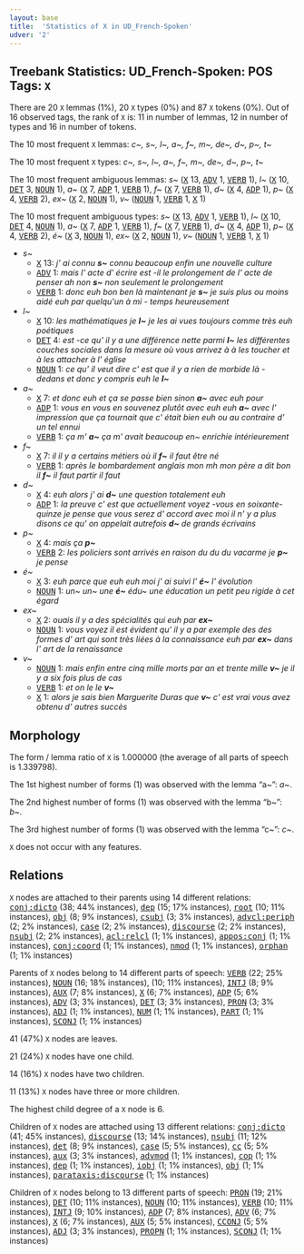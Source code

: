 ```yaml
---
layout: base
title:  'Statistics of X in UD_French-Spoken'
udver: '2'
---
```


## Treebank Statistics: UD_French-Spoken: POS Tags: `X`

There are 20 `X` lemmas (1%), 20 `X` types (0%) and 87 `X` tokens (0%).
Out of 16 observed tags, the rank of `X` is: 11 in number of lemmas, 12 in number of types and 16 in number of tokens.

The 10 most frequent `X` lemmas: <em>c~, s~, l~, a~, f~, m~, de~, d~, p~, t~</em>

The 10 most frequent `X` types:  <em>c~, s~, l~, a~, f~, m~, de~, d~, p~, t~</em>

The 10 most frequent ambiguous lemmas: <em>s~</em> (<tt><a href="fr_spoken-pos-X.html">X</a></tt> 13, <tt><a href="fr_spoken-pos-ADV.html">ADV</a></tt> 1, <tt><a href="fr_spoken-pos-VERB.html">VERB</a></tt> 1), <em>l~</em> (<tt><a href="fr_spoken-pos-X.html">X</a></tt> 10, <tt><a href="fr_spoken-pos-DET.html">DET</a></tt> 3, <tt><a href="fr_spoken-pos-NOUN.html">NOUN</a></tt> 1), <em>a~</em> (<tt><a href="fr_spoken-pos-X.html">X</a></tt> 7, <tt><a href="fr_spoken-pos-ADP.html">ADP</a></tt> 1, <tt><a href="fr_spoken-pos-VERB.html">VERB</a></tt> 1), <em>f~</em> (<tt><a href="fr_spoken-pos-X.html">X</a></tt> 7, <tt><a href="fr_spoken-pos-VERB.html">VERB</a></tt> 1), <em>d~</em> (<tt><a href="fr_spoken-pos-X.html">X</a></tt> 4, <tt><a href="fr_spoken-pos-ADP.html">ADP</a></tt> 1), <em>p~</em> (<tt><a href="fr_spoken-pos-X.html">X</a></tt> 4, <tt><a href="fr_spoken-pos-VERB.html">VERB</a></tt> 2), <em>ex~</em> (<tt><a href="fr_spoken-pos-X.html">X</a></tt> 2, <tt><a href="fr_spoken-pos-NOUN.html">NOUN</a></tt> 1), <em>v~</em> (<tt><a href="fr_spoken-pos-NOUN.html">NOUN</a></tt> 1, <tt><a href="fr_spoken-pos-VERB.html">VERB</a></tt> 1, <tt><a href="fr_spoken-pos-X.html">X</a></tt> 1)

The 10 most frequent ambiguous types:  <em>s~</em> (<tt><a href="fr_spoken-pos-X.html">X</a></tt> 13, <tt><a href="fr_spoken-pos-ADV.html">ADV</a></tt> 1, <tt><a href="fr_spoken-pos-VERB.html">VERB</a></tt> 1), <em>l~</em> (<tt><a href="fr_spoken-pos-X.html">X</a></tt> 10, <tt><a href="fr_spoken-pos-DET.html">DET</a></tt> 4, <tt><a href="fr_spoken-pos-NOUN.html">NOUN</a></tt> 1), <em>a~</em> (<tt><a href="fr_spoken-pos-X.html">X</a></tt> 7, <tt><a href="fr_spoken-pos-ADP.html">ADP</a></tt> 1, <tt><a href="fr_spoken-pos-VERB.html">VERB</a></tt> 1), <em>f~</em> (<tt><a href="fr_spoken-pos-X.html">X</a></tt> 7, <tt><a href="fr_spoken-pos-VERB.html">VERB</a></tt> 1), <em>d~</em> (<tt><a href="fr_spoken-pos-X.html">X</a></tt> 4, <tt><a href="fr_spoken-pos-ADP.html">ADP</a></tt> 1), <em>p~</em> (<tt><a href="fr_spoken-pos-X.html">X</a></tt> 4, <tt><a href="fr_spoken-pos-VERB.html">VERB</a></tt> 2), <em>é~</em> (<tt><a href="fr_spoken-pos-X.html">X</a></tt> 3, <tt><a href="fr_spoken-pos-NOUN.html">NOUN</a></tt> 1), <em>ex~</em> (<tt><a href="fr_spoken-pos-X.html">X</a></tt> 2, <tt><a href="fr_spoken-pos-NOUN.html">NOUN</a></tt> 1), <em>v~</em> (<tt><a href="fr_spoken-pos-NOUN.html">NOUN</a></tt> 1, <tt><a href="fr_spoken-pos-VERB.html">VERB</a></tt> 1, <tt><a href="fr_spoken-pos-X.html">X</a></tt> 1)


* <em>s~</em>
  * <tt><a href="fr_spoken-pos-X.html">X</a></tt> 13: <em>j' ai connu <b>s~</b> connu beaucoup enfin une nouvelle culture</em>
  * <tt><a href="fr_spoken-pos-ADV.html">ADV</a></tt> 1: <em>mais l' acte d' écrire est -il le prolongement de l' acte de penser ah non <b>s~</b> non seulement le prolongement</em>
  * <tt><a href="fr_spoken-pos-VERB.html">VERB</a></tt> 1: <em>donc euh bon ben là maintenant je <b>s~</b> je suis plus ou moins aidé euh par quelqu'un à mi - temps heureusement</em>
* <em>l~</em>
  * <tt><a href="fr_spoken-pos-X.html">X</a></tt> 10: <em>les mathématiques je <b>l~</b> je les ai vues toujours comme très euh poétiques</em>
  * <tt><a href="fr_spoken-pos-DET.html">DET</a></tt> 4: <em>est -ce qu' il y a une différence nette parmi <b>l~</b> les différentes couches sociales dans la mesure où vous arrivez à à les toucher et à les attacher à l' église</em>
  * <tt><a href="fr_spoken-pos-NOUN.html">NOUN</a></tt> 1: <em>ce qu' il veut dire c' est que il y a rien de morbide là - dedans et donc y compris euh le <b>l~</b></em>
* <em>a~</em>
  * <tt><a href="fr_spoken-pos-X.html">X</a></tt> 7: <em>et donc euh et ça se passe bien sinon <b>a~</b> avec euh pour</em>
  * <tt><a href="fr_spoken-pos-ADP.html">ADP</a></tt> 1: <em>vous en vous en souvenez plutôt avec euh euh <b>a~</b> avec l' impression que ça tournait que c' était bien euh ou au contraire d' un tel ennui</em>
  * <tt><a href="fr_spoken-pos-VERB.html">VERB</a></tt> 1: <em>ça m' <b>a~</b> ça m' avait beaucoup en~ enrichie intérieurement</em>
* <em>f~</em>
  * <tt><a href="fr_spoken-pos-X.html">X</a></tt> 7: <em>il il y a certains métiers où il <b>f~</b> il faut être né</em>
  * <tt><a href="fr_spoken-pos-VERB.html">VERB</a></tt> 1: <em>après le bombardement anglais mon mh mon père a dit bon il <b>f~</b> il faut partir il faut</em>
* <em>d~</em>
  * <tt><a href="fr_spoken-pos-X.html">X</a></tt> 4: <em>euh alors j' ai <b>d~</b> une question totalement euh</em>
  * <tt><a href="fr_spoken-pos-ADP.html">ADP</a></tt> 1: <em>la preuve c' est que actuellement voyez -vous en soixante-quinze je pense que vous serez d' accord avec moi il n' y a plus disons ce qu' on appelait autrefois <b>d~</b> de grands écrivains</em>
* <em>p~</em>
  * <tt><a href="fr_spoken-pos-X.html">X</a></tt> 4: <em>mais ça <b>p~</b></em>
  * <tt><a href="fr_spoken-pos-VERB.html">VERB</a></tt> 2: <em>les policiers sont arrivés en raison du du du vacarme je <b>p~</b> je pense</em>
* <em>é~</em>
  * <tt><a href="fr_spoken-pos-X.html">X</a></tt> 3: <em>euh parce que euh euh moi j' ai suivi l' <b>é~</b> l' évolution</em>
  * <tt><a href="fr_spoken-pos-NOUN.html">NOUN</a></tt> 1: <em>un~ un~ une <b>é~</b> édu~ une éducation un petit peu rigide à cet égard</em>
* <em>ex~</em>
  * <tt><a href="fr_spoken-pos-X.html">X</a></tt> 2: <em>ouais il y a des spécialités qui euh par <b>ex~</b></em>
  * <tt><a href="fr_spoken-pos-NOUN.html">NOUN</a></tt> 1: <em>vous voyez il est évident qu' il y a par exemple des des formes d' art qui sont très liées à la connaissance euh par <b>ex~</b> dans l' art de la renaissance</em>
* <em>v~</em>
  * <tt><a href="fr_spoken-pos-NOUN.html">NOUN</a></tt> 1: <em>mais enfin entre cinq mille morts par an et trente mille <b>v~</b> je il y a six fois plus de cas</em>
  * <tt><a href="fr_spoken-pos-VERB.html">VERB</a></tt> 1: <em>et on le le <b>v~</b></em>
  * <tt><a href="fr_spoken-pos-X.html">X</a></tt> 1: <em>alors je sais bien Marguerite Duras que <b>v~</b> c' est vrai vous avez obtenu d' autres succès</em>

## Morphology

The form / lemma ratio of `X` is 1.000000 (the average of all parts of speech is 1.339798).

The 1st highest number of forms (1) was observed with the lemma “a~”: <em>a~</em>.

The 2nd highest number of forms (1) was observed with the lemma “b~”: <em>b~</em>.

The 3rd highest number of forms (1) was observed with the lemma “c~”: <em>c~</em>.

`X` does not occur with any features.


## Relations

`X` nodes are attached to their parents using 14 different relations: <tt><a href="fr_spoken-dep-conj-dicto.html">conj:dicto</a></tt> (38; 44% instances), <tt><a href="fr_spoken-dep-dep.html">dep</a></tt> (15; 17% instances), <tt><a href="fr_spoken-dep-root.html">root</a></tt> (10; 11% instances), <tt><a href="fr_spoken-dep-obj.html">obj</a></tt> (8; 9% instances), <tt><a href="fr_spoken-dep-csubj.html">csubj</a></tt> (3; 3% instances), <tt><a href="fr_spoken-dep-advcl-periph.html">advcl:periph</a></tt> (2; 2% instances), <tt><a href="fr_spoken-dep-case.html">case</a></tt> (2; 2% instances), <tt><a href="fr_spoken-dep-discourse.html">discourse</a></tt> (2; 2% instances), <tt><a href="fr_spoken-dep-nsubj.html">nsubj</a></tt> (2; 2% instances), <tt><a href="fr_spoken-dep-acl-relcl.html">acl:relcl</a></tt> (1; 1% instances), <tt><a href="fr_spoken-dep-appos-conj.html">appos:conj</a></tt> (1; 1% instances), <tt><a href="fr_spoken-dep-conj-coord.html">conj:coord</a></tt> (1; 1% instances), <tt><a href="fr_spoken-dep-nmod.html">nmod</a></tt> (1; 1% instances), <tt><a href="fr_spoken-dep-orphan.html">orphan</a></tt> (1; 1% instances)

Parents of `X` nodes belong to 14 different parts of speech: <tt><a href="fr_spoken-pos-VERB.html">VERB</a></tt> (22; 25% instances), <tt><a href="fr_spoken-pos-NOUN.html">NOUN</a></tt> (16; 18% instances),  (10; 11% instances), <tt><a href="fr_spoken-pos-INTJ.html">INTJ</a></tt> (8; 9% instances), <tt><a href="fr_spoken-pos-AUX.html">AUX</a></tt> (7; 8% instances), <tt><a href="fr_spoken-pos-X.html">X</a></tt> (6; 7% instances), <tt><a href="fr_spoken-pos-ADP.html">ADP</a></tt> (5; 6% instances), <tt><a href="fr_spoken-pos-ADV.html">ADV</a></tt> (3; 3% instances), <tt><a href="fr_spoken-pos-DET.html">DET</a></tt> (3; 3% instances), <tt><a href="fr_spoken-pos-PRON.html">PRON</a></tt> (3; 3% instances), <tt><a href="fr_spoken-pos-ADJ.html">ADJ</a></tt> (1; 1% instances), <tt><a href="fr_spoken-pos-NUM.html">NUM</a></tt> (1; 1% instances), <tt><a href="fr_spoken-pos-PART.html">PART</a></tt> (1; 1% instances), <tt><a href="fr_spoken-pos-SCONJ.html">SCONJ</a></tt> (1; 1% instances)

41 (47%) `X` nodes are leaves.

21 (24%) `X` nodes have one child.

14 (16%) `X` nodes have two children.

11 (13%) `X` nodes have three or more children.

The highest child degree of a `X` node is 6.

Children of `X` nodes are attached using 13 different relations: <tt><a href="fr_spoken-dep-conj-dicto.html">conj:dicto</a></tt> (41; 45% instances), <tt><a href="fr_spoken-dep-discourse.html">discourse</a></tt> (13; 14% instances), <tt><a href="fr_spoken-dep-nsubj.html">nsubj</a></tt> (11; 12% instances), <tt><a href="fr_spoken-dep-det.html">det</a></tt> (8; 9% instances), <tt><a href="fr_spoken-dep-case.html">case</a></tt> (5; 5% instances), <tt><a href="fr_spoken-dep-cc.html">cc</a></tt> (5; 5% instances), <tt><a href="fr_spoken-dep-aux.html">aux</a></tt> (3; 3% instances), <tt><a href="fr_spoken-dep-advmod.html">advmod</a></tt> (1; 1% instances), <tt><a href="fr_spoken-dep-cop.html">cop</a></tt> (1; 1% instances), <tt><a href="fr_spoken-dep-dep.html">dep</a></tt> (1; 1% instances), <tt><a href="fr_spoken-dep-iobj.html">iobj</a></tt> (1; 1% instances), <tt><a href="fr_spoken-dep-obj.html">obj</a></tt> (1; 1% instances), <tt><a href="fr_spoken-dep-parataxis-discourse.html">parataxis:discourse</a></tt> (1; 1% instances)

Children of `X` nodes belong to 13 different parts of speech: <tt><a href="fr_spoken-pos-PRON.html">PRON</a></tt> (19; 21% instances), <tt><a href="fr_spoken-pos-DET.html">DET</a></tt> (10; 11% instances), <tt><a href="fr_spoken-pos-NOUN.html">NOUN</a></tt> (10; 11% instances), <tt><a href="fr_spoken-pos-VERB.html">VERB</a></tt> (10; 11% instances), <tt><a href="fr_spoken-pos-INTJ.html">INTJ</a></tt> (9; 10% instances), <tt><a href="fr_spoken-pos-ADP.html">ADP</a></tt> (7; 8% instances), <tt><a href="fr_spoken-pos-ADV.html">ADV</a></tt> (6; 7% instances), <tt><a href="fr_spoken-pos-X.html">X</a></tt> (6; 7% instances), <tt><a href="fr_spoken-pos-AUX.html">AUX</a></tt> (5; 5% instances), <tt><a href="fr_spoken-pos-CCONJ.html">CCONJ</a></tt> (5; 5% instances), <tt><a href="fr_spoken-pos-ADJ.html">ADJ</a></tt> (3; 3% instances), <tt><a href="fr_spoken-pos-PROPN.html">PROPN</a></tt> (1; 1% instances), <tt><a href="fr_spoken-pos-SCONJ.html">SCONJ</a></tt> (1; 1% instances)

